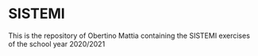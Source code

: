 # SISTEMI
This is the repository of Obertino Mattia containing the SISTEMI exercises of the school year 2020/2021
